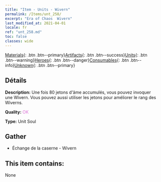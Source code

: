 ```yaml
---
title: "Item - Units - Wivern"
permalink: /Items/unt_258/
excerpt: "Era of Chaos  Wivern"
last_modified_at: 2021-04-01
locale: fr
ref: "unt_258.md"
toc: false
classes: wide
---
```

 [Materials](/fr/Items/){: .btn .btn--primary}[Artifacts](/fr/Items/Artifacts/){: .btn .btn--success}[Units](/fr/Items/Units/){: .btn .btn--warning}[Heroes](/fr/Items/Heroes/){: .btn .btn--danger}[Consumables](/fr/Items/Consumables/){: .btn .btn--info}[Unknown](/fr/Items/Unknown/){: .btn .btn--primary}

## Détails
 **Description:** Une fois 80 jetons d'âme accumulés, vous pouvez invoquer une Wivern. Vous pouvez aussi utiliser les jetons pour améliorer le rang des Wiverns.

 **Quality:** <span style="color: #DA70D6">OK</span>

 **Type:** Unit Soul

## Gather

*    Échange de la caserne - Wivern 

## This item contains:

  None

